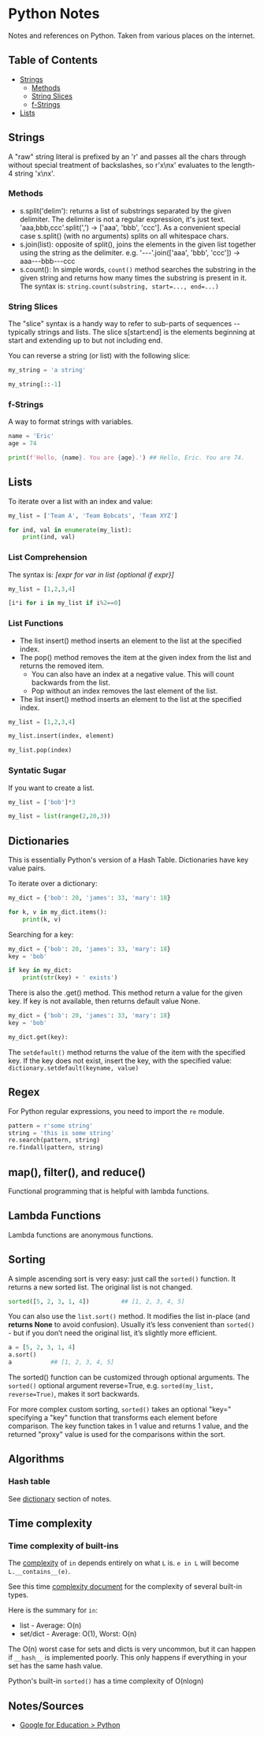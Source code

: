 # Python Notes

Notes and references on Python. Taken from various places on the internet.

## Table of Contents
* [Strings](#Strings)
    * [Methods](#Methods)
    * [String Slices](#String-Slices)
    * [f-Strings](#f-Strings)
* [Lists](#Lists)

## Strings
A "raw" string literal is prefixed by an 'r' and passes all the chars through without special treatment of backslashes, so r'x\nx' evaluates to the length-4 string 'x\nx'.

### Methods
* s.split('delim'): returns a list of substrings separated by the given delimiter. The delimiter is not a regular expression, it's just text. 'aaa,bbb,ccc'.split(',') -> ['aaa', 'bbb', 'ccc']. As a convenient special case s.split() (with no arguments) splits on all whitespace chars.
* s.join(list): opposite of split(), joins the elements in the given list together using the string as the delimiter. e.g. '---'.join(['aaa', 'bbb', 'ccc']) -> aaa---bbb---ccc
* s.count(): In simple words, `count()` method searches the substring in the given string and returns how many times the substring is present in it.  The syntax is: `string.count(substring, start=..., end=...)`

### String Slices
The "slice" syntax is a handy way to refer to sub-parts of sequences -- typically strings and lists. The slice s[start:end] is the elements beginning at start and extending up to but not including end.

You can reverse a string (or list) with the following slice:
```python
my_string = 'a string'

my_string[::-1]
```
### f-Strings
A way to format strings with variables.

```python
name = 'Eric'
age = 74

print(f'Hello, {name}. You are {age}.') ## Hello, Eric. You are 74.
``` 


## Lists
To iterate over a list with an index and value:  

```python
my_list = ['Team A', 'Team Bobcats', 'Team XYZ']

for ind, val in enumerate(my_list):
    print(ind, val)
```

### List Comprehension
The syntax is: *[expr for var in list {optional if expr}]*

```python
my_list = [1,2,3,4]

[i*i for i in my_list if i%2==0]
```

### List Functions  

* The list insert() method inserts an element to the list at the specified index.
* The pop() method removes the item at the given index from the list and returns the removed item.
    * You can also have an index at a negative value. This will count backwards from the list.
    * Pop without an index removes the last element of the list.
* The list insert() method inserts an element to the list at the specified index.

```python
my_list = [1,2,3,4]

my_list.insert(index, element)

my_list.pop(index)


```


### Syntatic Sugar
If you want to create a list.

```python
my_list = ['bob']*3

my_list = list(range(2,20,3))
```


## Dictionaries

This is essentially Python's version of a Hash Table.  Dictionaries have key value pairs.

To iterate over a dictionary:

```python
my_dict = {'bob': 20, 'james': 33, 'mary': 18}

for k, v in my_dict.items():
    print(k, v)
```

Searching for a key:
```python
my_dict = {'bob': 20, 'james': 33, 'mary': 18}
key = 'bob'

if key in my_dict:
    print(str(key) + ' exists')
```

There is also the .get() method.  This method return a value for the given key. If key is not available, then returns default value None.
```python
my_dict = {'bob': 20, 'james': 33, 'mary': 18}
key = 'bob'

my_dict.get(key):
```


The `setdefault()` method returns the value of the item with the specified key. If the key does not exist, insert the key, with the specified value: `dictionary.setdefault(keyname, value)`

## Regex
For Python regular expressions, you need to import the `re` module.  

```python
pattern = r'some string'
string = 'this is some string'
re.search(pattern, string)
re.findall(pattern, string)

```

## map(), filter(), and reduce()

Functional programming that is helpful with lambda functions.

## Lambda Functions
Lambda functions are anonymous functions.


## Sorting
A simple ascending sort is very easy: just call the `sorted()` function. It returns a new sorted list.  The original list is not changed.

```python
sorted([5, 2, 3, 1, 4])         ## [1, 2, 3, 4, 5]
```

You can also use the `list.sort()` method. It modifies the list in-place (and **returns None** to avoid confusion). Usually it’s less convenient than `sorted()` - but if you don’t need the original list, it’s slightly more efficient.

```python
a = [5, 2, 3, 1, 4]
a.sort()
a           ## [1, 2, 3, 4, 5]
```

The sorted() function can be customized through optional arguments. The `sorted()` optional argument reverse=True, e.g. `sorted(my_list, reverse=True)`, makes it sort backwards.

For more complex custom sorting, `sorted()` takes an optional "key=" specifying a "key" function that transforms each element before comparison. The key function takes in 1 value and returns 1 value, and the returned "proxy" value is used for the comparisons within the sort.

## Algorithms

### Hash table
See [dictionary](#dictionary) section of notes.



## Time complexity

### Time complexity of built-ins

The [complexity](https://stackoverflow.com/questions/13884177/complexity-of-in-operator-in-python) of `in` depends entirely on what `L` is. `e in L` will become `L.__contains__(e)`.

See this time [complexity document](https://wiki.python.org/moin/TimeComplexity) for the complexity of several built-in types.

Here is the summary for `in`:  

* list - Average: O(n)
* set/dict - Average: O(1), Worst: O(n)

The O(n) worst case for sets and dicts is very uncommon, but it can happen if `__hash__` is implemented poorly. This only happens if everything in your set has the same hash value.

Python's built-in `sorted()` has a time complexity of O(nlogn)

## Notes/Sources
* [Google for Education > Python](https://developers.google.com/edu/python)
